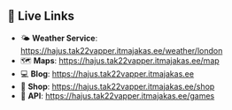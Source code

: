 ## 🔗 Live Links  

- 🌤️ **Weather Service**: https://hajus.tak22vapper.itmajakas.ee/weather/london
- 🗺️ **Maps**: https://hajus.tak22vapper.itmajakas.ee/map 
- 💻 **Blog**: https://hajus.tak22vapper.itmajakas.ee
- 🛒 **Shop**: https://hajus.tak22vapper.itmajakas.ee/shop
- 📝 **API**: https://hajus.tak22vapper.itmajakas.ee/games
